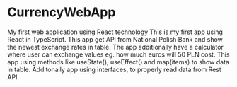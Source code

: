 # CurrencyWebApp
My first web application using React technology
This is my first app using React in TypeScript. This app get API from National Polish Bank and show the newest exchange rates in table. The app additionally have a calculator where user can exchange values eg. how much euros will 50 PLN cost.
This app using methods like useState(), useEffect() and map(items) to show data in table. Additonally app using interfaces, to properly read data from Rest API.
